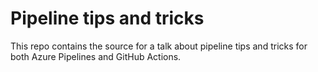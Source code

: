 # Pipeline tips and tricks

This repo contains the source for a talk about pipeline tips and tricks for both Azure Pipelines and GitHub Actions.